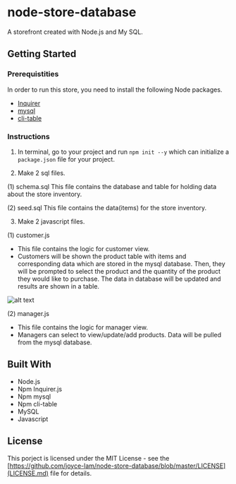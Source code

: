# node-store-database
A storefront created with Node.js and My SQL.

## Getting Started
### Prerequistities
In order to run this store, you need to install the following Node packages.
* [Inquirer](https://www.npmjs.com/package/inquirer)
* [mysql](https://www.npmjs.com/package/mysql)
* [cli-table](https://www.npmjs.com/package/cli-table)

### Instructions
1. In terminal, go to your project and run `npm init --y` which can initialize a `package.json` file for your project.

2. Make 2 sql files.

(1) schema.sql
This file contains the database and table for holding data about the store inventory.

(2) seed.sql
This file contains the data(items) for the store inventory.

3. Make 2 javascript files.

(1) customer.js
* This file contains the logic for customer view.
* Customers will be shown the product table with items and corresponding data which are stored in the mysql database. Then, they will be prompted to select the product and the quantity of the product they would like to purchase. The data in database will be updated and results are shown in a table.

![alt text](https://github.com/joyce-lam/node-store-database/blob/master/assets/node-store-database-customer.gif)


(2) manager.js
* This file contains the logic for manager view.
* Managers can select to view/update/add products. Data will be pulled from the mysql database.

## Built With
* Node.js
* Npm Inquirer.js
* Npm mysql
* Npm cli-table
* MySQL 
* Javascript

## License
This porject is licensed under the MIT License - see the [https://github.com/joyce-lam/node-store-database/blob/master/LICENSE](LICENSE.md) file for details.
